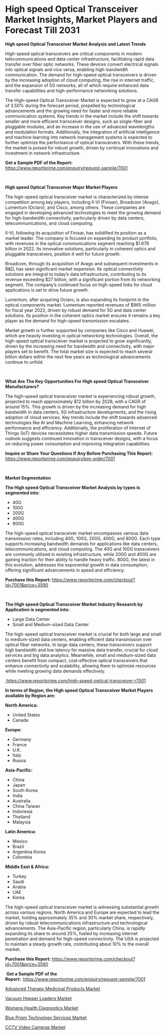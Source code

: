 <p><h1>High speed Optical Transceiver Market Insights, Market Players and Forecast Till 2031</h1></p><p><strong>High speed Optical Transceiver Market Analysis and Latest Trends</strong></p>
<p><p>High-speed optical transceivers are critical components in modern telecommunications and data center infrastructure, facilitating rapid data transfer over fiber optic networks. These devices convert electrical signals into optical signals and vice versa, enabling high-bandwidth communication. The demand for high-speed optical transceivers is driven by the increasing adoption of cloud computing, the rise in internet traffic, and the expansion of 5G networks, all of which require enhanced data transfer capabilities and high-performance networking solutions.</p><p>The High-speed Optical Transceiver Market is expected to grow at a CAGR of 3.50% during the forecast period, propelled by technological advancements and the growing need for faster and more reliable communication systems. Key trends in the market include the shift towards smaller and more efficient transceiver designs, such as single-fiber and pluggable modules, and an increase in the use of advanced wavelengths and modulation formats. Additionally, the integration of artificial intelligence and machine learning into network management systems is expected to further optimize the performance of optical transceivers. With these trends, the market is poised for robust growth, driven by continual innovations and investment in network infrastructure.</p></p>
<p><strong>Get a Sample PDF of the Report:&nbsp;</strong> <a href="https://www.reportprime.com/enquiry/request-sample/7001">https://www.reportprime.com/enquiry/request-sample/7001</a></p>
<p>&nbsp;</p>
<p><strong>High speed Optical Transceiver Major Market Players</strong></p>
<p><p>The high-speed optical transceiver market is characterized by intense competition among key players, including II-VI (Finisar), Broadcom (Avago), Lumentum (Oclaro), and Cisco, among others. These companies are engaged in developing advanced technologies to meet the growing demand for high-bandwidth connectivity, particularly driven by data centers, telecommunications, and cloud computing.</p><p>II-VI, following its acquisition of Finisar, has solidified its position as a market leader. The company is focused on expanding its product portfolio, with revenues in the optical communications segment reaching $1.676 billion in 2022. Its innovative solutions, particularly in coherent optics and pluggable transceivers, position it well for future growth.</p><p>Broadcom, through its acquisition of Avago and subsequent investments in R&D, has seen significant market expansion. Its optical connectivity solutions are integral to today’s data infrastructure, contributing to its revenue exceeding $27 billion, with a significant portion from its networking segment. The company’s continued focus on high-speed links for cloud applications is set to drive future growth.</p><p>Lumentum, after acquiring Oclaro, is also expanding its footprint in the optical components market. Lumentum reported revenues of $965 million for fiscal year 2022, driven by robust demand for 5G and data center solutions. Its position in the coherent optics market ensures it remains a key player as the demand for high-speed transmission escalates.</p><p>Market growth is further supported by companies like Cisco and Huawei, which are heavily investing in optical networking technologies. Overall, the high-speed optical transceiver market is projected to grow significantly, driven by the increasing need for bandwidth and connectivity, with major players set to benefit. The total market size is expected to reach several billion dollars within the next few years as technological advancements continue to unfold.</p></p>
<p>&nbsp;</p>
<p><strong>What Are The Key Opportunities For High speed Optical Transceiver Manufacturers?</strong></p>
<p><p>The high-speed optical transceiver market is experiencing robust growth, projected to reach approximately $12 billion by 2028, with a CAGR of around 15%. This growth is driven by the increasing demand for high bandwidth in data centers, 5G infrastructure developments, and the rising adoption of cloud services. Key trends include the shift towards advanced technologies like AI and Machine Learning, enhancing network performance and efficiency. Additionally, the proliferation of Internet of Things (IoT) devices necessitates higher data transmission speeds. Future outlook suggests continued innovation in transceiver designs, with a focus on reducing power consumption and improving integration capabilities.</p></p>
<p><strong>Inquire or Share Your Questions If Any Before Purchasing This Report:</strong> <a href="https://www.reportprime.com/enquiry/pre-order/7001">https://www.reportprime.com/enquiry/pre-order/7001</a></p>
<p>&nbsp;</p>
<p><strong>Market Segmentation</strong></p>
<p><strong>The High speed Optical Transceiver Market Analysis by types is segmented into:</strong></p>
<p><ul><li>40G</li><li>100G</li><li>200G</li><li>400G</li><li>800G</li></ul></p>
<p><p>The high-speed optical transceiver market encompasses various data transmission rates, including 40G, 100G, 200G, 400G, and 800G. Each type supports increasing bandwidth demands for applications like data centers, telecommunications, and cloud computing. The 40G and 100G transceivers are commonly utilized in existing infrastructure, while 200G and 400G are gaining traction for their ability to handle heavy traffic. 800G, the latest in this evolution, addresses the exponential growth in data consumption, offering significant advancements in speed and efficiency.</p></p>
<p><strong>Purchase this Report:&nbsp;</strong><a href="https://www.reportprime.com/checkout?id=7001&price=3590">https://www.reportprime.com/checkout?id=7001&price=3590</a></p>
<p>&nbsp;</p>
<p><strong>The High speed Optical Transceiver Market Industry Research by Application is segmented into:</strong></p>
<p><ul><li>Large Data Center</li><li>Small and Medium-sized Data Center</li></ul></p>
<p><p>The high-speed optical transceiver market is crucial for both large and small to medium-sized data centers, enabling efficient data transmission over optical fiber networks. In large data centers, these transceivers support high bandwidth and low latency for massive data transfer, crucial for cloud services and big data analytics. Meanwhile, small and medium-sized data centers benefit from compact, cost-effective optical transceivers that enhance connectivity and scalability, allowing them to optimize resources while meeting growing data demands effectively.</p></p>
<p><a href="https://www.reportprime.com/high-speed-optical-transceiver-r7001">&nbsp;https://www.reportprime.com/high-speed-optical-transceiver-r7001</a></p>
<p><strong>In terms of Region, the High speed Optical Transceiver Market Players available by Region are:</strong></p>
<p>
    <p> <strong> North America: </strong>
        <ul>
            <li>United States</li>
            <li>Canada</li>
        </ul>
        </p> 
    <p> <strong> Europe: </strong>
        <ul>
            <li>Germany</li>
            <li>France</li>
            <li>U.K.</li>
            <li>Italy</li>
            <li>Russia</li>
        </ul>
        </p> 
    <p> <strong> Asia-Pacific: </strong>
        <ul>
            <li>China</li>
            <li>Japan</li>
            <li>South Korea</li>
            <li>India</li>
            <li>Australia</li>
            <li>China Taiwan</li>
            <li>Indonesia</li>
            <li>Thailand</li>
            <li>Malaysia</li>
        </ul>
        </p> 
    <p> <strong> Latin America: </strong>
        <ul>
            <li>Mexico</li>
            <li>Brazil</li>
            <li>Argentina Korea</li>
            <li>Colombia</li>
        </ul>
        </p> 
    <p> <strong> Middle East & Africa: </strong>
        <ul>
            <li>Turkey</li>
            <li>Saudi</li>
            <li>Arabia</li>
            <li>UAE</li>
            <li>Korea</li>
        </ul>
    </p>
    </p>
<p><p>The high-speed optical transceiver market is witnessing substantial growth across various regions. North America and Europe are expected to lead the market, holding approximately 35% and 30% market share, respectively, driven by robust telecommunications infrastructure and technological advancements. The Asia-Pacific region, particularly China, is rapidly expanding its share to around 25%, fueled by increasing internet penetration and demand for high-speed connectivity. The USA is projected to maintain a steady growth rate, contributing about 10% to the overall market.</p></p>
<p><strong>Purchase this Report: </strong><a href="https://www.reportprime.com/checkout?id=7001&price=3590">https://www.reportprime.com/checkout?id=7001&price=3590</a></p>
<p>&nbsp;<strong>Get a Sample PDF of the Report:&nbsp;&nbsp;</strong><a href="https://www.reportprime.com/enquiry/request-sample/7001">https://www.reportprime.com/enquiry/request-sample/7001</a></p>
<p><strong></strong></p>
<p><p><a href="https://www.linkedin.com/pulse/global-advanced-therapy-medicinal-products-market-size-expected-yz4be?trackingId=VciXjVPNQyavn2uXs3palw%3D%3D">Advanced Therapy Medicinal Products Market</a></p><p><a href="https://issuu.com/reportprime-2/docs/vacuum-hopper-loaders-market-size-2_d6383329e24007">Vacuum Hopper Loaders Market</a></p><p><a href="https://www.linkedin.com/pulse/global-perspectives-womens-health-diagnostics-market-trends-u3urc?trackingId=bm86Q%2BLEQyuAPWQPYcxRMA%3D%3D">Womens Health Diagnostics Market</a></p><p><a href="https://medium.com/@earlecmcneil/global-blue-prism-technology-services-market-is-projected-to-grow-at-a-cagr-of-6-9-00e386b07484">Blue Prism Technology Services Market</a></p><p><a href="https://github.com/mauripalmi/Market-Research-Report-List-5/blob/main/cctv-video-cameras-market.md">CCTV Video Cameras Market</a></p></p>